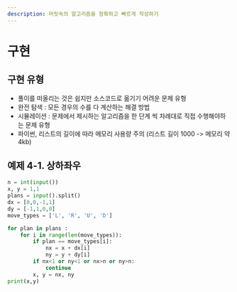 ```yaml
---
description: 머릿속의 알고리즘을 정확하고 빠르게 작성하기
---
```


# 구현

## 구현 유형

* 풀이를 떠올리는 것은 쉽지만 소스코드로 옮기기 어려운 문제 유형
* 완전 탐색 : 모든 경우의 수를 다 계산하는 해결 방법
* 시뮬레이션 : 문제에서 제시하는 알고리즘을 한 단계 씩 차례대로 직접 수행해야하는 문제 유형
* 파이썬, 리스트의 길이에 따라 메모리 사용량 주의 (리스트 길이 1000 -> 메모리 약 4kb)



## 예제 4-1. 상하좌우

```python
n = int(input())
x, y = 1,1
plans = input().split()
dx = [0,0,-1,1]
dy = [-1,1,0,0]
move_types = ['L', 'R', 'U', 'D']

for plan in plans :
    for i in range(len(move_types)):
        if plan == move_types[i]:
            nx = x + dx[i]
            ny = y + dy[i]
        if nx<1 or ny<1 or nx>n or ny>n:
            continue
        x, y = nx, ny
print(x,y)
```

